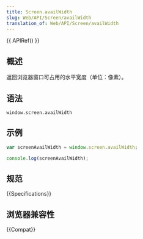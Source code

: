 ```yaml
---
title: Screen.availWidth
slug: Web/API/Screen/availWidth
translation_of: Web/API/Screen/availWidth
---
```

{{ APIRef() }}

## 概述

返回浏览器窗口可占用的水平宽度（单位：像素）。

## 语法

```plain
window.screen.availWidth
```

## 示例

```js
var screenAvailWidth = window.screen.availWidth;

console.log(screenAvailWidth);
```

## 规范

{{Specifications}}

## 浏览器兼容性

{{Compat}}
